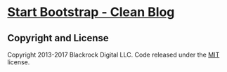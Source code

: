 # [Start Bootstrap - Clean Blog](https://startbootstrap.com/template-overviews/clean-blog/)

## Copyright and License

Copyright 2013-2017 Blackrock Digital LLC. Code released under the [MIT](https://github.com/BlackrockDigital/startbootstrap-clean-blog/blob/gh-pages/LICENSE) license.
